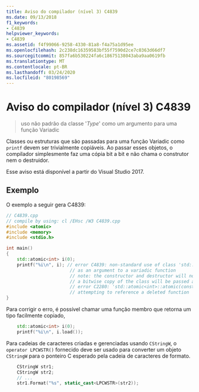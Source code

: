 ```yaml
---
title: Aviso do compilador (nível 3) C4839
ms.date: 09/13/2018
f1_keywords:
- C4839
helpviewer_keywords:
- C4839
ms.assetid: f4f99066-9258-4330-81a8-f4a75a1d95ee
ms.openlocfilehash: 2c238dc16359583bf55f7590d2ce7c0363d66df7
ms.sourcegitcommit: 857fa6b530224fa6c18675138043aba9aa0619fb
ms.translationtype: MT
ms.contentlocale: pt-BR
ms.lasthandoff: 03/24/2020
ms.locfileid: "80198569"
---
```

# <a name="compiler-warning-level-3-c4839"></a>Aviso do compilador (nível 3) C4839

> uso não padrão da classe '*Type*' como um argumento para uma função Variadic

Classes ou estruturas que são passadas para uma função Variadic como `printf` devem ser trivialmente copiáveis. Ao passar esses objetos, o compilador simplesmente faz uma cópia bit a bit e não chama o construtor nem o destruidor.

Esse aviso está disponível a partir do Visual Studio 2017.

## <a name="example"></a>Exemplo

O exemplo a seguir gera C4839:

```cpp
// C4839.cpp
// compile by using: cl /EHsc /W3 C4839.cpp
#include <atomic>
#include <memory>
#include <stdio.h>

int main()
{
    std::atomic<int> i(0);
    printf("%i\n", i); // error C4839: non-standard use of class 'std::atomic<int>'
                        // as an argument to a variadic function
                        // note: the constructor and destructor will not be called;
                        // a bitwise copy of the class will be passed as the argument
                        // error C2280: 'std::atomic<int>::atomic(const std::atomic<int> &)':
                        // attempting to reference a deleted function
}
```

Para corrigir o erro, é possível chamar uma função membro que retorna um tipo facilmente copiado,

```cpp
    std::atomic<int> i(0);
    printf("%i\n", i.load());
```

Para cadeias de caracteres criadas e gerenciadas usando `CStringW`, o `operator LPCWSTR()` fornecido deve ser usado para converter um objeto `CStringW` para o ponteiro C esperado pela cadeia de caracteres de formato.

```cpp
    CStringW str1;
    CStringW str2;
    // ...
    str1.Format("%s", static_cast<LPCWSTR>(str2));
```
